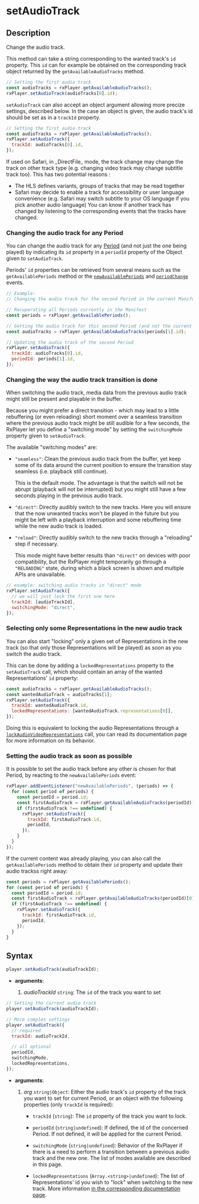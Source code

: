 # setAudioTrack

## Description

Change the audio track.

This method can take a string corresponding to the wanted track's `id` property.
This `id` can for example be obtained on the corresponding track object returned
by the `getAvailableAudioTracks` method.

```js
// Setting the first audio track
const audioTracks = rxPlayer.getAvailableAudioTracks();
rxPlayer.setAudioTrack(audioTracks[0].id);
```

`setAudioTrack` can also accept an object argument allowing more precize
settings, described below.
In the case an object is given, the audio track's id should be set as in a
`trackId` property.
```js
// Setting the first audio track
const audioTracks = rxPlayer.getAvailableAudioTracks();
rxPlayer.setAudioTrack({
  trackId: audioTracks[0].id,
});
```

<div class="warning">
If used on Safari, in _DirectFile_ mode, the track change may change
the track on other track type (e.g. changing video track may change subtitle
track too).
This has two potential reasons :

<ul>
  <li>The HLS defines variants, groups of tracks that may be read together</li>
  <li>Safari may decide to enable a track for accessibility or user language
  convenience (e.g. Safari may switch subtitle to your OS language if you pick
  another audio language)
  You can know if another track has changed by listening to the corresponding
  events that the tracks have changed.</li>
</ul>
</div>

### Changing the audio track for any Period

You can change the audio track for any
[Period](../../Getting_Started/Glossary.md#period) (and not just the one being
played) by indicating its `id` property in a `periodId` property of the Object
given to `setAudioTrack`.

Periods' `id` properties can be retrieved from several means such as the
`getAvailablePeriods` method or the
[`newAvailablePeriods`](../Player_Events.md#newavailableperiods) and
[`periodChange`](../Player_Events.md#periodchange) events.

```js
// Example:
// Changing the audio track for the second Period in the current Manifest

// Recuperating all Periods currently in the Manifest
const periods = rxPlayer.getAvailablePeriods();

// Getting the audio track for this second Period (and not the current one):
const audioTracks = rxPlayer.getAvailableAudioTracks(periods[1].id);

// Updating the audio track of the second Period
rxPlayer.setAudioTrack({
  trackId: audioTracks[0].id,
  periodId: periods[1].id,
});

```

### Changing the way the audio track transition is done

When switching the audio track, media data from the previous audio track might
still be present and playable in the buffer.

Because you might prefer a direct transition - which may lead to a little
rebuffering (or even reloading) short moment over a seamless transition where
the previous audio track might be still audible for a few seconds, the RxPlayer
let you define a "switching mode" by setting the `switchingMode` property given
to `setAudioTrack`.

The available "switching modes" are:

  - `"seamless"`: Clean the previous audio track from the buffer, yet keep some
    of its data around the current position to ensure the transition stay
    seamless (i.e. playback still continue).

    This is the default mode.
    The advantage is that the switch will not be abrupt (playback will not be
    interrupted) but you might still have a few seconds playing in the
    previous audio track.

  - `"direct"`: Directly audibly switch to the new tracks.
    Here you will ensure that the now unwanted tracks won't be
    played in the future but you might be left with a playback interruption
    and some rebuffering time while the new audio track is loaded.

  - `"reload"`: Directly audibly switch to the new tracks
    through a "reloading" step if necessary.

    This mode might have better results than `"direct"` on devices with poor
    compatibility, but the RxPlayer might temporarily go through
    a `"RELOADING"` state, during which a black screen is shown and multiple
    APIs are unavailable.

```js
// example: switching audio tracks in "direct" mode
rxPlayer.setAudioTrack({
  // we will just lock the first one here
  trackId: [audioTrackId],
  switchingMode: "direct",
});
```


### Selecting only some Representations in the new audio track

You can also start "locking" only a given set of Representations in the new
track (so that only those Representations will be played) as soon as you switch
the audio track.

This can be done by adding a `lockedRepresentations` property to the
`setAudioTrack` call, which should contain an array of the wanted
Representations' `id` property:

```js
const audioTracks = rxPlayer.getAvailableAudioTracks();
const wantedAudioTrack = audioTracks[1];
rxPlayer.setAudioTrack({
  trackId: wantedAudioTrack.id,
  lockedRepresentations: [wantedAudioTrack.representations[0]],
});
```

Doing this is equivalent to locking the audio Representations through a
[`lockAudioVideoRepresentations`](../Representation_Selection/lockAudioVideoRepresentations.md)
call, you can read its documentation page for more information on its behavior.


### Setting the audio track as soon as possible

It is possible to set the audio track before any other is chosen for that
Period, by reacting to the `newAvailablePeriods` event:

```js
rxPlayer.addEventListener("newAvailablePeriods", (periods) => {
  for (const period of periods) {
    const periodId = period.id;
    const firstAudioTrack = rxPlayer.getAvailableAudioTracks(periodId)[0];
    if (firstAudioTrack !== undefined) {
      rxPlayer.setAudioTrack({
        trackId: firstAudioTrack.id,
        periodId,
      });
    }
  }
});
```

If the current content was already playing, you can also call the
`getAvailablePeriods` method to obtain their `id` property and update their
audio trackss right away:

```js
const periods = rxPlayer.getAvailablePeriods();
for (const period of periods) {
  const periodId = period.id;
  const firstAudioTrack = rxPlayer.getAvailableAudioTracks(periodId)[0];
  if (firstAudioTrack !== undefined) {
    rxPlayer.setAudioTrack({
      trackId: firstAudioTrack.id,
      periodId,
    });
  }
}
```

## Syntax

```js
player.setAudioTrack(audioTrackId);
```

 - **arguments**:

   1. _audioTrackId_ `string`: The `id` of the track you want to set

```js
// Setting the current audio track
player.setAudioTrack(audioTrackId);

// More complex settings
player.setAudioTrack({
  // required
  trackId: audioTrackId,

  // all optional
  periodId,
  switchingMode,
  lockedRepresentations,
});
```

 - **arguments**:

   1. _arg_ `string|Object`: Either the audio track's `id` property of the
     track you want to set for current Period, or an object with the following
     properties (only `trackId` is required):

       - `trackId` (`string`): The `id` property of the track you want to lock.

       - `periodId` (`string|undefined`): If defined, the id of the concerned
         Period. If not defined, it will be applied for the current Period.

       - `switchingMode` (`string|undefined`): Behavior of the RxPlayer if there
         is a need to perform a transition between a previous audio track and
         the new one.
         The list of modes available are described in this page.

       - `lockedRepresentations` (`Array.<string>|undefined`): The list of
         Representations' id you wish to "lock" when switching to the new track.
         More information [in the corresponding documentation
         page](../Representation_Selection/lockAudioVideoRepresentations.md).
